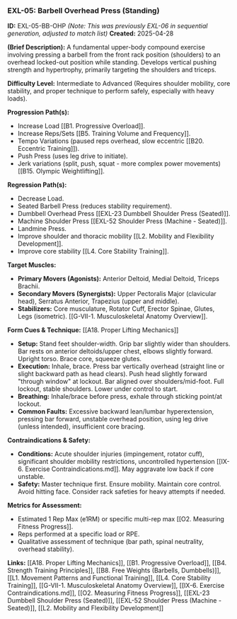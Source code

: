 ### **EXL-05: Barbell Overhead Press (Standing)**

**ID:** EXL-05-BB-OHP _(Note: This was previously EXL-06 in sequential generation, adjusted to match list)_ **Created:** 2025-04-28

**(Brief Description):** A fundamental upper-body compound exercise involving pressing a barbell from the front rack position (shoulders) to an overhead locked-out position while standing. Develops vertical pushing strength and hypertrophy, primarily targeting the shoulders and triceps.

**Difficulty Level:** Intermediate to Advanced (Requires shoulder mobility, core stability, and proper technique to perform safely, especially with heavy loads).

**Progression Path(s):**

- Increase Load [[B1. Progressive Overload]].
- Increase Reps/Sets [[B5. Training Volume and Frequency]].
- Tempo Variations (paused reps overhead, slow eccentric [[B20. Eccentric Training]]).
- Push Press (uses leg drive to initiate).
- Jerk variations (split, push, squat - more complex power movements) [[B15. Olympic Weightlifting]].

**Regression Path(s):**

- Decrease Load.
- Seated Barbell Press (reduces stability requirement).
- Dumbbell Overhead Press [[EXL-23 Dumbbell Shoulder Press (Seated)]].
- Machine Shoulder Press [[EXL-52 Shoulder Press (Machine - Seated)]].
- Landmine Press.
- Improve shoulder and thoracic mobility [[L2. Mobility and Flexibility Development]].
- Improve core stability [[L4. Core Stability Training]].

**Target Muscles:**

- **Primary Movers (Agonists):** Anterior Deltoid, Medial Deltoid, Triceps Brachii.
- **Secondary Movers (Synergists):** Upper Pectoralis Major (clavicular head), Serratus Anterior, Trapezius (upper and middle).
- **Stabilizers:** Core musculature, Rotator Cuff, Erector Spinae, Glutes, Legs (isometric). [[G-VII-1. Musculoskeletal Anatomy Overview]].

**Form Cues & Technique:** [[A18. Proper Lifting Mechanics]]

- **Setup:** Stand feet shoulder-width. Grip bar slightly wider than shoulders. Bar rests on anterior deltoids/upper chest, elbows slightly forward. Upright torso. Brace core, squeeze glutes.
- **Execution:** Inhale, brace. Press bar vertically overhead (straight line or slight backward path as head clears). Push head slightly forward "through window" at lockout. Bar aligned over shoulders/mid-foot. Full lockout, stable shoulders. Lower under control to start.
- **Breathing:** Inhale/brace before press, exhale through sticking point/at lockout.
- **Common Faults:** Excessive backward lean/lumbar hyperextension, pressing bar forward, unstable overhead position, using leg drive (unless intended), insufficient core bracing.

**Contraindications & Safety:**

- **Conditions:** Acute shoulder injuries (impingement, rotator cuff), significant shoulder mobility restrictions, uncontrolled hypertension [[IX-6. Exercise Contraindications.md]]. May aggravate low back if core unstable.
- **Safety:** Master technique first. Ensure mobility. Maintain core control. Avoid hitting face. Consider rack safeties for heavy attempts if needed.

**Metrics for Assessment:**

- Estimated 1 Rep Max (e1RM) or specific multi-rep max [[O2. Measuring Fitness Progress]].
- Reps performed at a specific load or RPE.
- Qualitative assessment of technique (bar path, spinal neutrality, overhead stability).

**Links:** [[A18. Proper Lifting Mechanics]], [[B1. Progressive Overload]], [[B4. Strength Training Principles]], [[B8. Free Weights (Barbells, Dumbbells)]], [[L1. Movement Patterns and Functional Training]], [[L4. Core Stability Training]], [[G-VII-1. Musculoskeletal Anatomy Overview]], [[IX-6. Exercise Contraindications.md]], [[O2. Measuring Fitness Progress]], [[EXL-23 Dumbbell Shoulder Press (Seated)]], [[EXL-52 Shoulder Press (Machine - Seated)]], [[L2. Mobility and Flexibility Development]]